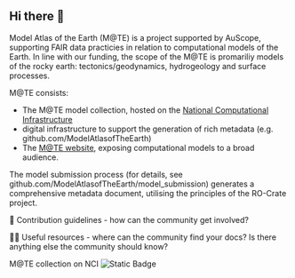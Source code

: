 ## Hi there 👋

Model Atlas of the Earth (M@TE) is a project supported by AuScope, supporting FAIR data practicies in relation to computational models of the Earth. In line with our funding, the scope of the M@TE is promariliy models of the rocky earth: tectonics/geodynamics, hydrogeology and surface processes. 

M@TE consists: 

* The M@TE model collection, hosted on the [National Computational Infrastructure](geonetwork.nci.org.au)
* digital infrastructure to support the generation of rich metadata (e.g. github.com/ModelAtlasofTheEarth)
* The [M@TE website](http://mate.science), exposing computational models to a broad audience.

The model submission process (for details, see github.com/ModelAtlasofTheEarth/model_submission) generates a comprehensive metadata document, utilising the principles of the RO-Crate project.


🌈 Contribution guidelines - how can the community get involved?

👩‍💻 Useful resources - where can the community find your docs? Is there anything else the community should know?

M@TE collection on NCI ![Static Badge](https://img.shields.io/badge/DOI-10.25914%2Fyrzp--g882-blue)


